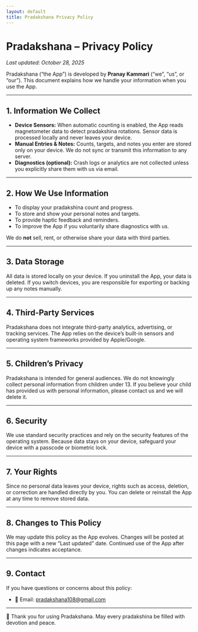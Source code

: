 ```yaml
---
layout: default
title: Pradakshana Privacy Policy
---
```


# Pradakshana – Privacy Policy
_Last updated: October 28, 2025_

Pradakshana (“the App”) is developed by **Pranay Kammari** (“we”, “us”, or “our”). This document explains how we handle your information when you use the App.

---

## 1. Information We Collect

- **Device Sensors:** When automatic counting is enabled, the App reads magnetometer data to detect pradakshina rotations. Sensor data is processed locally and never leaves your device.
- **Manual Entries & Notes:** Counts, targets, and notes you enter are stored only on your device. We do not sync or transmit this information to any server.
- **Diagnostics (optional):** Crash logs or analytics are not collected unless you explicitly share them with us via email.

---

## 2. How We Use Information

- To display your pradakshina count and progress.
- To store and show your personal notes and targets.
- To provide haptic feedback and reminders.
- To improve the App if you voluntarily share diagnostics with us.

We do **not** sell, rent, or otherwise share your data with third parties.

---

## 3. Data Storage

All data is stored locally on your device. If you uninstall the App, your data is deleted. If you switch devices, you are responsible for exporting or backing up any notes manually.

---

## 4. Third-Party Services

Pradakshana does not integrate third-party analytics, advertising, or tracking services. The App relies on the device’s built-in sensors and operating system frameworks provided by Apple/Google.

---

## 5. Children’s Privacy

Pradakshana is intended for general audiences. We do not knowingly collect personal information from children under 13. If you believe your child has provided us with personal information, please contact us and we will delete it.

---

## 6. Security

We use standard security practices and rely on the security features of the operating system. Because data stays on your device, safeguard your device with a passcode or biometric lock.

---

## 7. Your Rights

Since no personal data leaves your device, rights such as access, deletion, or correction are handled directly by you. You can delete or reinstall the App at any time to remove stored data.

---

## 8. Changes to This Policy

We may update this policy as the App evolves. Changes will be posted at this page with a new “Last updated” date. Continued use of the App after changes indicates acceptance.

---

## 9. Contact

If you have questions or concerns about this policy:

- 📧 Email: [pradakshana108@gmail.com](mailto:pradakshana108@gmail.com)

---

🙏 Thank you for using Pradakshana. May every pradakshina be filled with devotion and peace.
